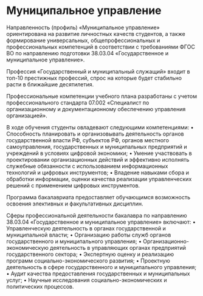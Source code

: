 # Муниципальное управление

Направленность (профиль) «Муниципальное управление» ориентирована на развитие личностных качеств студентов, а также формирование универсальных, общепрофессиональных и профессиональных компетенций в соответствии с требованиями ФГОС ВО по направлению подготовки 38.03.04 «Государственное и муниципальное управление».

Профессия «Государственный и муниципальный служащий» входит в топ-10 престижных профессий, спрос на которые будет стабильно расти в ближайшие десятилетия.

Профессиональные компетенции учебного плана разработаны с учетом профессионального стандарта 07.002 «Специалист по организационному и документационному обеспечению управления организацией».

В ходе обучения студенты овладевают следующими компетенциями:
• Способность планировать и организовывать деятельность органов государственной власти РФ, субъектов РФ, органов местного самоуправления, государственных и муниципальных предприятий и учреждений в условиях цифровой экономики;
• Умение участвовать в проектировании организационных действий и эффективно исполнять служебные обязанности с использованием информационных технологий и цифровых инструментов;
• Владение навыками сбора и обработки информации, оценки качества реализации управленческих решений с применением цифровых инструментов.

Программа бакалавриата предоставляет обучающимся возможность освоения элективных и факультативных дисциплин.

Сферы профессиональной деятельности бакалавра по направлению 38.03.04 «Государственное и муниципальное управление» включают:
• Управленческую деятельность в органах государственной и муниципальной власти;
• Организацию работы служб органов государственного и муниципального управления;
• Организационно-экономическую деятельность в управляющих органах предприятий государственного сектора;
• Экспертную оценку и реализацию программ социально-экономического развития;
• Проектную деятельность в сфере государственного и муниципального управления;
• Аудит качества предоставления государственных и муниципальных услуг;
• Научные исследования социально-экономических и политических процессов.